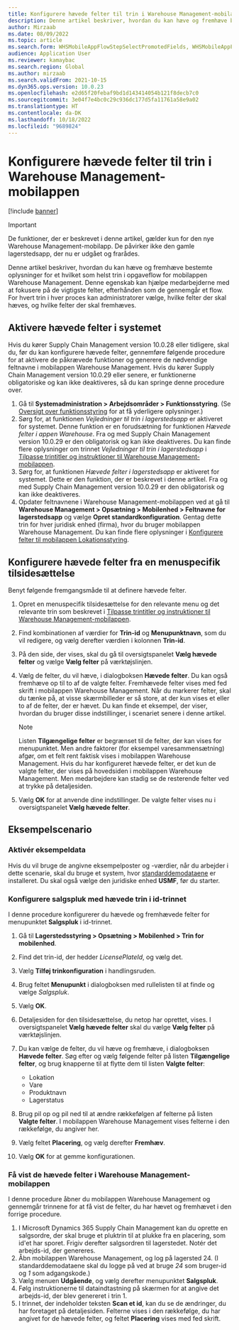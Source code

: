 ```yaml
---
title: Konfigurere hævede felter til trin i Warehouse Management-mobilappen
description: Denne artikel beskriver, hvordan du kan hæve og fremhæve bestemte oplysninger for et hvilket som helst trin i opgaveflow for mobilappen Warehouse Management.
author: Mirzaab
ms.date: 08/09/2022
ms.topic: article
ms.search.form: WHSMobileAppFlowStepSelectPromotedFields, WHSMobileAppFlowStepListPage, WHSMobileAppFlowStepAddDetour, WHSMobileAppFlowStepDetourSelectFields
audience: Application User
ms.reviewer: kamaybac
ms.search.region: Global
ms.author: mirzaab
ms.search.validFrom: 2021-10-15
ms.dyn365.ops.version: 10.0.23
ms.openlocfilehash: e2d65f20febaf9bd1d143414054b121f8decb7c0
ms.sourcegitcommit: 3e04f7e4bc0c29c936dc177d5fa11761a58e9a02
ms.translationtype: HT
ms.contentlocale: da-DK
ms.lasthandoff: 10/18/2022
ms.locfileid: "9689824"
---
```

# <a name="configure-promoted-fields-for-steps-in-the-warehouse-management-mobile-app"></a>Konfigurere hævede felter til trin i Warehouse Management-mobilappen

[!include [banner](../includes/banner.md)]

> [!IMPORTANT]
> De funktioner, der er beskrevet i denne artikel, gælder kun for den nye Warehouse Management-mobilapp. De påvirker ikke den gamle lagerstedsapp, der nu er udgået og frarådes.

Denne artikel beskriver, hvordan du kan hæve og fremhæve bestemte oplysninger for et hvilket som helst trin i opgaveflow for mobilappen Warehouse Management. Denne egenskab kan hjælpe medarbejderne med at fokusere på de vigtigste felter, efterhånden som de gennemgår et flow. For hvert trin i hver proces kan administratorer vælge, hvilke felter der skal hæves, og hvilke felter der skal fremhæves.

## <a name="enable-promoted-fields-in-your-system"></a>Aktivere hævede felter i systemet

Hvis du kører Supply Chain Management version 10.0.28 eller tidligere, skal du, før du kan konfigurere hævede felter, gennemføre følgende procedure for at aktivere de påkrævede funktioner og generere de nødvendige feltnavne i mobilappen Warehouse Management. Hvis du kører Supply Chain Management version 10.0.29 eller senere, er funktionerne obligatoriske og kan ikke deaktiveres, så du kan springe denne procedure over.

1. Gå til **Systemadministration \> Arbejdsområder \> Funktionsstyring**. (Se [Oversigt over funktionsstyring](../../fin-ops-core/fin-ops/get-started/feature-management/feature-management-overview.md) for at få yderligere oplysninger.)
1. Sørg for, at funktionen *Vejledninger til trin i lagerstedsapp* er aktiveret for systemet. Denne funktion er en forudsætning for funktionen *Hævede felter i appen Warehouse*. Fra og med Supply Chain Management version 10.0.29 er den obligatorisk og kan ikke deaktiveres. Du kan finde flere oplysninger om trinnet *Vejledninger til trin i lagerstedsapp* i [Tilpasse trintitler og instruktioner til Warehouse Management-mobilappen](mobile-app-titles-instructions.md).
1. Sørg for, at funktionen *Hævede felter i lagerstedsapp* er aktiveret for systemet. Dette er den funktion, der er beskrevet i denne artikel. Fra og med Supply Chain Management version 10.0.29 er den obligatorisk og kan ikke deaktiveres.
1. Opdater feltnavnene i Warehouse Management-mobilappen ved at gå til **Warehouse Management \> Opsætning \> Mobilenhed \> Feltnavne for lagerstedsapp** og vælge **Opret standardkonfiguration**. Gentag dette trin for hver juridisk enhed (firma), hvor du bruger mobilappen Warehouse Management. Du kan finde flere oplysninger i [Konfigurere felter til mobilappen Lokationsstyring](configure-app-field-names-priorities-warehouse.md).

## <a name="configure-promoted-fields-from-a-menu-specific-override"></a>Konfigurere hævede felter fra en menuspecifik tilsidesættelse

Benyt følgende fremgangsmåde til at definere hævede felter.

1. Opret en menuspecifik tilsidesættelse for den relevante menu og det relevante trin som beskrevet i [Tilpasse trintitler og instruktioner til Warehouse Management-mobilappen](mobile-app-titles-instructions.md).
1. Find kombinationen af værdier for **Trin-id** og **Menupunktnavn**, som du vil redigere, og vælg derefter værdien i kolonnen **Trin-id**.
1. På den side, der vises, skal du gå til oversigtspanelet **Vælg hævede felter** og vælge **Vælg felter** på værktøjslinjen.
1. Vælg de felter, du vil hæve, i dialogboksen **Hævede felter**. Du kan også fremhæve op til to af de valgte felter. Fremhævede felter vises med fed skrift i mobilappen Warehouse Management. Når du markerer felter, skal du tænke på, at visse skærmbilleder er så store, at der kun vises et eller to af de felter, der er hævet. Du kan finde et eksempel, der viser, hvordan du bruger disse indstillinger, i scenariet senere i denne artikel.

    > [!NOTE]
    > Listen **Tilgængelige felter** er begrænset til de felter, der kan vises for menupunktet. Men andre faktorer (for eksempel varesammensætning) afgør, om et felt rent faktisk vises i mobilappen Warehouse Management. Hvis du har konfigureret hævede felter, er det kun de valgte felter, der vises på hovedsiden i mobilappen Warehouse Management. Men medarbejdere kan stadig se de resterende felter ved at trykke på detaljesiden.

1. Vælg **OK** for at anvende dine indstillinger. De valgte felter vises nu i oversigtspanelet **Vælg hævede felter**.

## <a name="example-scenario"></a>Eksempelscenario

### <a name="enable-sample-data"></a>Aktivér eksempeldata

Hvis du vil bruge de angivne eksempelposter og -værdier, når du arbejder i dette scenarie, skal du bruge et system, hvor [standarddemodataene](../../fin-ops-core/fin-ops/get-started/demo-data.md) er installeret. Du skal også vælge den juridiske enhed **USMF**, før du starter.

### <a name="configure-sales-picking-with-promoted-steps-on-the-license-plate-step"></a>Konfigurere salgspluk med hævede trin i id-trinnet

I denne procedure konfigurerer du hævede og fremhævede felter for menupunktet **Salgspluk** i id-trinnet.

1. Gå til **Lagerstedsstyring \> Opsætning \> Mobilenhed \> Trin for mobilenhed**.
1. Find det trin-id, der hedder *LicensePlateId*, og vælg det.
1. Vælg **Tilføj trinkonfiguration** i handlingsruden.
1. Brug feltet **Menupunkt** i dialogboksen med rullelisten til at finde og vælge *Salgspluk*.
1. Vælg **OK**.
1. Detaljesiden for den tilsidesættelse, du netop har oprettet, vises. I oversigtspanelet **Vælg hævede felter** skal du vælge **Vælg felter** på værktøjslinjen.
1. Du kan vælge de felter, du vil hæve og fremhæve, i dialogboksen **Hævede felter**. Søg efter og vælg følgende felter på listen **Tilgængelige felter**, og brug knapperne til at flytte dem til listen **Valgte felter**:

    - Lokation
    - Vare
    - Produktnavn
    - Lagerstatus

1. Brug pil op og pil ned til at ændre rækkefølgen af felterne på listen **Valgte felter**. I mobilappen Warehouse Management vises felterne i den rækkefølge, du angiver her.
1. Vælg feltet **Placering**, og vælg derefter **Fremhæv**.
1. Vælg **OK** for at gemme konfigurationen.

### <a name="view-the-promoted-fields-in-the-warehouse-management-mobile-app"></a>Få vist de hævede felter i Warehouse Management-mobilappen

I denne procedure åbner du mobilappen Warehouse Management og gennemgår trinnene for at få vist de felter, du har hævet og fremhævet i den forrige procedure.

1. I Microsoft Dynamics 365 Supply Chain Management kan du oprette en salgsordre, der skal bruge et pluktrin til at plukke fra en placering, som id'et har sporet. Frigiv derefter salgsordren til lagerstedet. Notér det arbejds-id, der genereres.
1. Åbn mobilappen Warehouse Management, og log på lagersted 24. (I standarddemodataene skal du logge på ved at bruge *24* som bruger-id og *1* som adgangskode.)
1. Vælg menuen **Udgående**, og vælg derefter menupunktet **Salgspluk**.
1. Følg instruktionerne til dataindtastning på skærmen for at angive det arbejds-id, der blev genereret i trin 1.
1. I trinnet, der indeholder teksten **Scan et id**, kan du se de ændringer, du har foretaget på detaljesiden. Felterne vises i den rækkefølge, du har angivet for de hævede felter, og feltet **Placering** vises med fed skrift.
